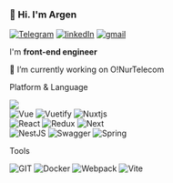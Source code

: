 ### 👋 Hi. I'm Argen

[![Telegram](https://img.shields.io/badge/Telegram-2CA5E0?style=flat-square&logo=telegram&logoColor=white)](https://t.me/Argemm)
[![linkedIn](https://img.shields.io/badge/-LinkedIn-0A66C2?style=flat-square&logo=linkedin)](https://www.linkedin.com/in/argemm/)
[![gmail](https://img.shields.io/badge/-argemm7@gmail.com-grey?style=flat-square&logo=gmail)](mailto://argemm7@gmail.com/)

I'm **front-end engineer**

🔭 I’m currently working on O!NurTelecom

Platform & Language

![](https://img.shields.io/badge/Typescript-3178C6?style=flat-square&logo=typescript&logoColor=white)
<br/>
![Vue](https://img.shields.io/badge/Vue.js-35495E?flat-square&logo=vue.js&logoColor=4FC08D)
![Vuetify](https://img.shields.io/badge/Vuetify-1867C0?style=flat-square&logo=vuetify&logoColor=AEDDFF)
![Nuxtjs](https://img.shields.io/badge/Nuxt-002E3B?style=flat-square&logo=nuxtdotjs&logoColor=#00DC82)
<br/>
![React](https://img.shields.io/badge/React-61DAFB?style=flat-square&logo=react&logoColor=black)
![Redux](https://img.shields.io/badge/Redux-764ABC?style=flat-square&logo=redux&logoColor=white)
![Next](https://img.shields.io/badge/Next.js-000000?style=flat-square&logo=next.js&logoColor=white)
<br/>
![NestJS](https://img.shields.io/badge/nestjs-%23E0234E.svg?style=flat-square&logo=nestjs&logoColor=white)
![Swagger](https://img.shields.io/badge/-Swagger-%23Clojure?style=flat-square&logo=swagger&logoColor=white)
![Spring](https://img.shields.io/badge/spring-%236DB33F.svg?style=flat-square&logo=spring&logoColor=white)

Tools

![GIT](https://img.shields.io/badge/Git-F05032?style=flat-square&logo=git&logoColor=white)
![Docker](https://img.shields.io/badge/docker-%230db7ed.svg?style=flat-square&logo=docker&logoColor=white)
![Webpack](https://img.shields.io/badge/webpack-%238DD6F9.svg?style=flat-square&logo=webpack&logoColor=black)
![Vite](https://img.shields.io/badge/vite-%23646CFF.svg?style=flat-square&logo=vite&logoColor=white)
<!-- https://ileriayo.github.io/markdown-badges/ -->
